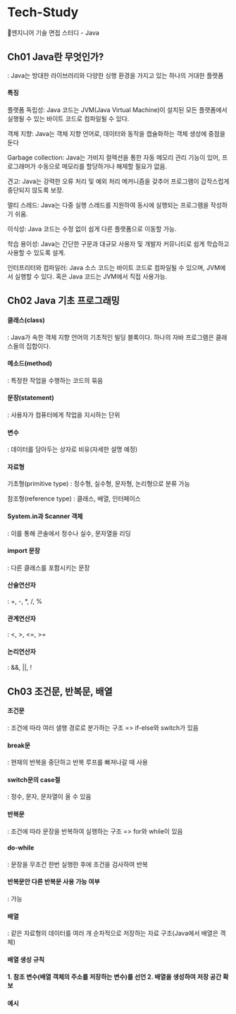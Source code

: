 # Tech-Study
📂엔지니어 기술 면접 스터디 - Java

## Ch01 Java란 무엇인가?
: Java는 방대한 라이브러리와 다양한 싱행 환경을 가지고 있는 하나의 거대한 플랫폼
#### 특징
  
플랫폼 독립성: Java 코드는 JVM(Java Virtual Machine)이 설치된 모든 플랫폼에서 실행될 수 있는 바이트 코드로 컴파일될 수 있다.

객체 지향: Java는 객체 지향 언어로, 데이터와 동작을 캡슐화하는 객체 생성에 중점을 둔다

Garbage collection: Java는 가비지 컬렉션을 통한 자동 메모리 관리 기능이 있어, 프로그래머가 수동으로 메모리를 할당하거나 해제할 필요가 없음.

견고: Java는 강력한 오류 처리 및 예외 처리 메커니즘을 갖추어 프로그램이 갑작스럽게 중단되지 않도록 보장.

멀티 스레드: Java는 다중 실행 스레드를 지원하여 동시에 실행되는 프로그램을 작성하기 쉬움.

이식성: Java 코드는 수정 없이 쉽게 다른 플랫폼으로 이동할 가능.

학습 용이성: Java는 간단한 구문과 대규모 사용자 및 개발자 커뮤니티로 쉽게 학습하고 사용할 수 있도록 설계.

인터프리터와 컴파일러: Java 소스 코드는 바이트 코드로 컴파일될 수 있으며, JVM에서 실행할 수 있다. 혹은 Java 코드는 JVM에서 직접 사용가능.

## Ch02 Java 기초 프로그래밍

#### 클래스(class)
: Java가 속한 객체 지향 언어의 기초적인 빌딩 블록이다. 하나의 자바 프로그램은 클래스들의 집합이다.

#### 메소드(method)
: 특정한 작업을 수행하는 코드의 묶음

#### 문장(statement)
: 사용자가 컴퓨터에게 작업을 지시하는 단위

#### 변수
: 데이터를 담아두는 상자로 비유(자세한 설명 예정)

#### 자료형
기초형(primitive type)
: 정수형, 실수형, 문자형, 논리형으로 분류 가능

참조형(reference type)
: 클래스, 배열, 인터페이스

#### System.in과 Scanner 객체
: 이를 통해 콘솔에서 정수나 실수, 문자열을 리딩

#### import 문장
: 다른 클래스를 포함시키는 문장

#### 산술연산자
: +, -, *, /, %

#### 관계연산자
: <, >, <=, >=

#### 논리연산자
: &&, ||, !

## Ch03 조건문, 반복문, 배열

#### 조건문
: 조건에 따라 여러 샐행 경로로 분가하는 구조 => if-else와 switch가 있음

#### break문
: 현재의 반복을 중단하고 반복 루프를 빠져나갈 때 사용

#### switch문의 case절
: 정수, 문자, 문자열이 올 수 있음

#### 반복문
: 조건에 따라 문장을 반복하여 실행하는 구조 => for와 while이 있음

#### do-while
: 문장을 무조건 한번 실행한 후에 조건을 검사하여 반복

#### 반복문안 다른 반복문 사용 가능 여부
: 가능

#### 배열
: 같은 자료형의 데이터를 여러 개 순차적으로 저장하는 자료 구조(Java에서 배열은 객체)
 
<h4>배열 생성 규칙<h4/>
 1. 참조 변수(배열 객체의 주소를 저장하는 변수)를 선언
 2. 배열을 생성하여 저장 공간 확보

<h4>예시<h4/>
